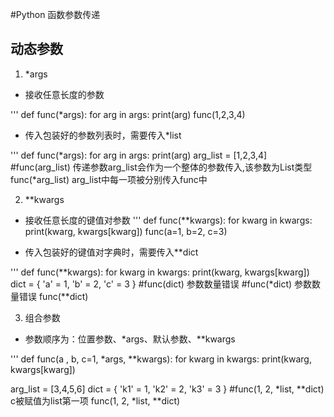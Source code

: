 #Python 函数参数传递

## 动态参数
1. *args
  + 接收任意长度的参数
  
  '''
  def func(*args):
      for arg in args:
          print(arg)
  func(1,2,3,4)
  
  + 传入包装好的参数列表时，需要传入*list
  
  '''
  def func(*args):
      for arg in args:
          print(arg)
  arg_list = [1,2,3,4]
  #func(arg_list)  传递参数arg_list会作为一个整体的参数传入,该参数为List类型
  func(*arg_list)  arg_list中每一项被分别传入func中


2. **kwargs
  + 接收任意长度的键值对参数
  '''
  def func(**kwargs):
      for kwarg in kwargs:
          print(kwarg, kwargs[kwarg])
  func(a=1, b=2, c=3)
  
  + 传入包装好的键值对字典时，需要传入**dict
  
  '''
  def func(**kwargs):
      for kwarg in kwargs:
          print(kwarg, kwargs[kwarg])
  dict = {
    'a' = 1,
    'b' = 2,
    'c' = 3
  }
  #func(dict)  参数数量错误
  #func(*dict) 参数数量错误
  func(**dict)



3. 组合参数
  + 参数顺序为：位置参数、*args、默认参数、**kwargs
  
  '''
  def func(a , b, c=1, *args, **kwargs):
      for kwarg in kwargs:
          print(kwarg, kwargs[kwarg])

  arg_list = [3,4,5,6]
  dict = {
    'k1' = 1,
    'k2' = 2,
    'k3' = 3
  }
  #func(1, 2, *list, **dict)     c被赋值为list第一项
  func(1, 2, *list, **dict)


